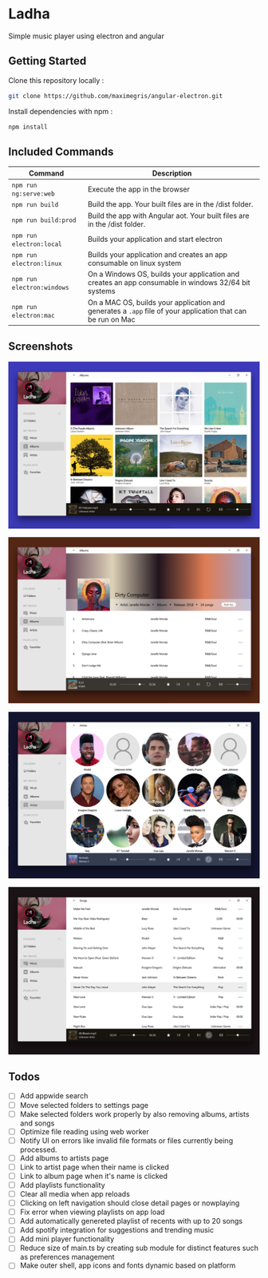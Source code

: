 # Ladha
Simple music player using electron and angular

## Getting Started

Clone this repository locally :

``` bash
git clone https://github.com/maximegris/angular-electron.git
```

Install dependencies with npm :

``` bash
npm install
```

## Included Commands

|Command|Description|
|--|--|
|`npm run ng:serve:web`| Execute the app in the browser |
|`npm run build`| Build the app. Your built files are in the /dist folder. |
|`npm run build:prod`| Build the app with Angular aot. Your built files are in the /dist folder. |
|`npm run electron:local`| Builds your application and start electron
|`npm run electron:linux`| Builds your application and creates an app consumable on linux system |
|`npm run electron:windows`| On a Windows OS, builds your application and creates an app consumable in windows 32/64 bit systems |
|`npm run electron:mac`|  On a MAC OS, builds your application and generates a `.app` file of your application that can be run on Mac |


## Screenshots
![Albums Screen](/screenshots/albums-screen.png?raw=true "Albums Screen")

![Album Details Screen](/screenshots/album-details-screen.png?raw=true "Album Details Screen")

![Artists Screen](/screenshots/artists-screen.png?raw=true "Artists Screen")

![Songs Screen](/screenshots/songs-screen.png?raw=true "Songs Screen")

## Todos
- [ ] Add appwide search
- [ ] Move selected folders to settings page
- [ ] Make selected folders work properly by also removing albums, artists and songs
- [ ] Optimize file reading using web worker
- [ ] Notify UI on errors like invalid file formats or files currently being processed.
- [ ] Add albums to artists page
- [ ] Link to artist page when their name is clicked
- [ ] Link to album page when it's name is clicked
- [ ] Add playlists functionality
- [ ] Clear all media when app reloads
- [ ] Clicking on left navigation should close detail pages or nowplaying
- [ ] Fix error when viewing playlists on app load
- [ ] Add automatically genereted playlist of recents with up to 20 songs
- [ ] Add spotify integration for suggestions and trending music
- [ ] Add mini player functionality
- [ ] Reduce size of main.ts by creating sub module for distinct features such as preferences management
- [ ] Make outer shell, app icons and fonts dynamic based on platform
